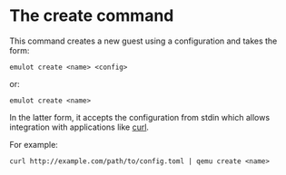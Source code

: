# The create command

This command creates a new guest using a configuration and takes the form:

```
emulot create <name> <config>
```

or:

```
emulot create <name>
```

In the latter form, it accepts the configuration from stdin which allows
integration with applications like [curl](https://curl.se).

For example:

```
curl http://example.com/path/to/config.toml | qemu create <name>
```


